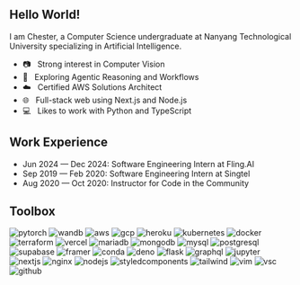 ## Hello World!

I am Chester, a Computer Science undergraduate at Nanyang Technological University specializing in Artificial Intelligence.

-   📷 &nbsp; Strong interest in Computer Vision
-   🧠 &nbsp; Exploring Agentic Reasoning and Workflows
-   ☁️ &nbsp; Certified AWS Solutions Architect
-   🌐 &nbsp; Full-stack web using Next.js and Node.js
-   💻 &nbsp; Likes to work with Python and TypeScript

## Work Experience

-   Jun 2024 — Dec 2024: Software Engineering Intern at Fling.AI
-   Sep 2019 — Feb 2020: Software Engineering Intern at Singtel
-   Aug 2020 — Oct 2020: Instructor for Code in the Community

## Toolbox

![pytorch](https://img.shields.io/badge/PyTorch-EE4C2C?style=for-the-badge&logo=pytorch&logoColor=white)
![wandb](https://img.shields.io/badge/Weights_&_Biases-FFBE00?style=for-the-badge&logo=WeightsAndBiases&logoColor=white)
![aws](https://img.shields.io/badge/Amazon_AWS-FF9900?style=for-the-badge&logo=amazonaws&logoColor=white)
![gcp](https://img.shields.io/badge/Google_Cloud-4285F4?style=for-the-badge&logo=google-cloud&logoColor=white)
![heroku](https://img.shields.io/badge/Heroku-430098?style=for-the-badge&logo=heroku&logoColor=white)
![kubernetes](https://img.shields.io/badge/Kubernetes-3069DE?style=for-the-badge&logo=kubernetes&logoColor=white)
![docker](https://img.shields.io/badge/docker-%232496ED?style=for-the-badge&logo=docker&logoColor=white)
![terraform](https://img.shields.io/badge/Terraform-7B42BC?style=for-the-badge&logo=terraform&logoColor=white)
![vercel](https://img.shields.io/badge/Vercel-000000?style=for-the-badge&logo=vercel&logoColor=white)
![mariadb](https://img.shields.io/badge/MariaDB-003545?style=for-the-badge&logo=mariadb&logoColor=white)
![mongodb](https://img.shields.io/badge/MongoDB-4EA94B?style=for-the-badge&logo=mongodb&logoColor=white)
![mysql](https://img.shields.io/badge/MySQL-005C84?style=for-the-badge&logo=mysql&logoColor=white)
![postgresql](https://img.shields.io/badge/PostgreSQL-316192?style=for-the-badge&logo=postgresql&logoColor=white)
![supabase](https://img.shields.io/badge/Supabase-181818?style=for-the-badge&logo=supabase&logoColor=white)
![framer](https://img.shields.io/badge/Figma-F24E1E?style=for-the-badge&logo=figma&logoColor=white)
![conda](https://img.shields.io/badge/conda-342B029.svg?&style=for-the-badge&logo=anaconda&logoColor=white)
![deno](https://img.shields.io/badge/Deno-white?style=for-the-badge&logo=deno&logoColor=464647)
![flask](https://img.shields.io/badge/Flask-000000?style=for-the-badge&logo=flask&logoColor=white)
![graphql](https://img.shields.io/badge/GraphQl-E10098?style=for-the-badge&logo=graphql&logoColor=white)
![jupyter](https://img.shields.io/badge/Jupyter-F37626.svg?&style=for-the-badge&logo=Jupyter&logoColor=white)
![nextjs](https://img.shields.io/badge/next%20js-000000?style=for-the-badge&logo=nextdotjs&logoColor=white)
![nginx](https://img.shields.io/badge/Nginx-009639?style=for-the-badge&logo=nginx&logoColor=white)
![nodejs](https://img.shields.io/badge/Node%20js-339933?style=for-the-badge&logo=nodedotjs&logoColor=white)
![styledcomponents](https://img.shields.io/badge/styled--components-DB7093?style=for-the-badge&logo=styled-components&logoColor=white)
![tailwind](https://img.shields.io/badge/Tailwind_CSS-38B2AC?style=for-the-badge&logo=tailwind-css&logoColor=white)
![vim](https://img.shields.io/badge/VIM-%2311AB00.svg?&style=for-the-badge&logo=vim&logoColor=white)
![vsc](https://img.shields.io/badge/Visual_Studio_Code-0078D4?style=for-the-badge&logo=visual%20studio%20code&logoColor=white)
![github](https://img.shields.io/badge/github-%23181717?style=for-the-badge&logo=GitHub&logoColor=white)
